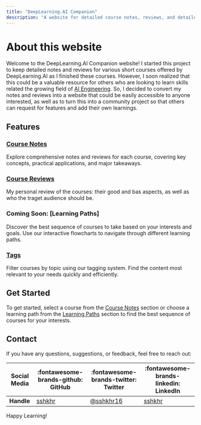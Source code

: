 ```yaml
---
title: "DeepLearning.AI Companion"
description: "A website for detailed course notes, reviews, and detailed learning paths for the courses on DeepLearning.AI"
---
```


# About this website

Welcome to the DeepLearning.AI Companion website! I started this project to keep detailed notes and reviews for various short courses offered by DeepLearning.AI as I finished these courses. However, I soon realized that this could be a valuable resource for others who are looking to learn skills related the growing field of [AI Engineering](https://www.latent.space/p/ai-engineer). So, I decided to convert my notes and reviews into a website that could be easily accessible to anyone interested, as well as to turn this into a community project so that others can request for features and add their own learnings.

## Features

### [Course Notes](notes/preprocessing-unstructured-data-for-llm-applications)
Explore comprehensive notes and reviews for each course, covering key concepts, practical applications, and major takeaways.

### [Course Reviews](reviews/preprocessing-unstructured-data-for-llm-applications)
My personal review of the courses: their good and bas aspects, as well as who the traget audience should be.

### Coming Soon: [Learning Paths]
Discover the best sequence of courses to take based on your interests and goals. Use our interactive flowcharts to navigate through different learning paths.

### [Tags](Tags)
Filter courses by topic using our tagging system. Find the content most relevant to your needs quickly and efficiently.

## Get Started
To get started, select a course from the [Course Notes](notes/) section or choose a learning path from the [Learning Paths](learning_paths/) section to find the best sequence of courses for your interests.

## Contact
If you have any questions, suggestions, or feedback, feel free to reach out:  

| Social Media | :fontawesome-brands-github: GitHub | :fontawesome-brands-twitter: Twitter | :fontawesome-brands-linkedin: LinkedIn |
|--------------|-------------------------------|---------------------------------|----------------------------------|
| **Handle**        | [sshkhr](https://github.com/sshkhr) | [@sshkhr16](https://twitter.com/sshkhr16) | [sshkhr](https://www.linkedin.com/in/sshkhr/) |

Happy Learning!
